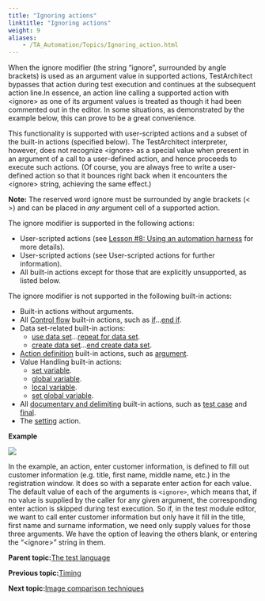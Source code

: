 ```yaml
--- 
title: "Ignoring actions"
linktitle: "Ignoring actions"
weight: 9
aliases: 
    - /TA_Automation/Topics/Ignoring_action.html
---
```


When the ignore modifier \(the string “ignore”, surrounded by angle brackets\) is used as an argument value in supported actions, TestArchitect bypasses that action during test execution and continues at the subsequent action line.In essence, an action line calling a supported action with <ignore\> as one of its argument values is treated as though it had been commented out in the editor. In some situations, as demonstrated by the example below, this can prove to be a great convenience.

This functionality is supported with user-scripted actions and a subset of the built-in actions \(specified below\). The TestArchitect interpreter, however, does not recognize <ignore\> as a special value when present in an argument of a call to a user-defined action, and hence proceeds to execute such actions. \(Of course, you are always free to write a user-defined action so that it bounces right back when it encounters the <ignore\> string, achieving the same effect.\)

**Note:** The reserved word ignore must be surrounded by angle brackets \(< \>\) and can be placed in *any* argument cell of a supported action.

The ignore modifier is supported in the following actions:

-   User-scripted actions \(see [Lesson \#8: Using an automation harness](/TA_Tutorials/Topics/Tutorial_Scripting_actions_in_other_languages.html) for more details\).
-   User-scripted actions \(see User-scripted actions for further information\).
-   All built-in actions except for those that are explicitly unsupported, as listed below.

The ignore modifier is not supported in the following built-in actions:

-   Built-in actions without arguments.
-   All [Control flow](/TA_Automation/Topics/bia_Control_flow.html) built-in actions, such as [if](/TA_Automation/Topics/bia_if.html)...[end if](/TA_Automation/Topics/bia_end_if.html).
-   Data set-related built-in actions:
    -   [use data set](/TA_Automation/Topics/bia_use_data_set.html)...[repeat for data set](/TA_Automation/Topics/bia_repeat_for_data_set.html).
    -   [create data set](/TA_Automation/Topics/bia_create_data_set.html)...[end create data set](/TA_Automation/Topics/bia_end_create_data_set.html).
-   [Action definition](/TA_Automation/Topics/bia_Action_definition.html) built-in actions, such as [argument](/TA_Automation/Topics/bia_argument.html).
-   Value Handling built-in actions:
    -   [set variable](/TA_Automation/Topics/bia_set_variable.html).
    -   [global variable](/TA_Automation/Topics/bia_global_variable.html).
    -   [local variable](/TA_Automation/Topics/bia_local_variable.html).
    -   [set global variable](/TA_Automation/Topics/bia_set_global_variable.html).
-   All [documentary and delimiting](/TA_Automation/Topics/bia_Documentary.html) built-in actions, such as [test case](/TA_Automation/Topics/bia_test_case.html) and [final](/TA_Automation/Topics/bia_final.html).
-   The [setting](/TA_Automation/Topics/bia_setting.html) action.

**Example**

![](/images//Images/ignore_modifier_pgm.png)

In the example, an action, enter customer information, is defined to fill out customer information \(e.g. title, first name, middle name, etc.\) in the registration window. It does so with a separate enter action for each value. The default value of each of the arguments is `<ignore>`, which means that, if no value is supplied by the caller for any given argument, the corresponding enter action is skipped during test execution. So if, in the test module editor, we want to call enter customer information but only have it fill in the title, first name and surname information, we need only supply values for those three arguments. We have the option of leaving the others blank, or entering the “<ignore\>” string in them.

**Parent topic:**[The test language](/TA_Automation/Topics/The_test_language.html)

**Previous topic:**[Timing](/TA_Automation/Topics/Automation_practices_Timing.html)

**Next topic:**[Image comparison techniques](/TA_Automation/Topics/aut_image_comparison_techniques.html)

